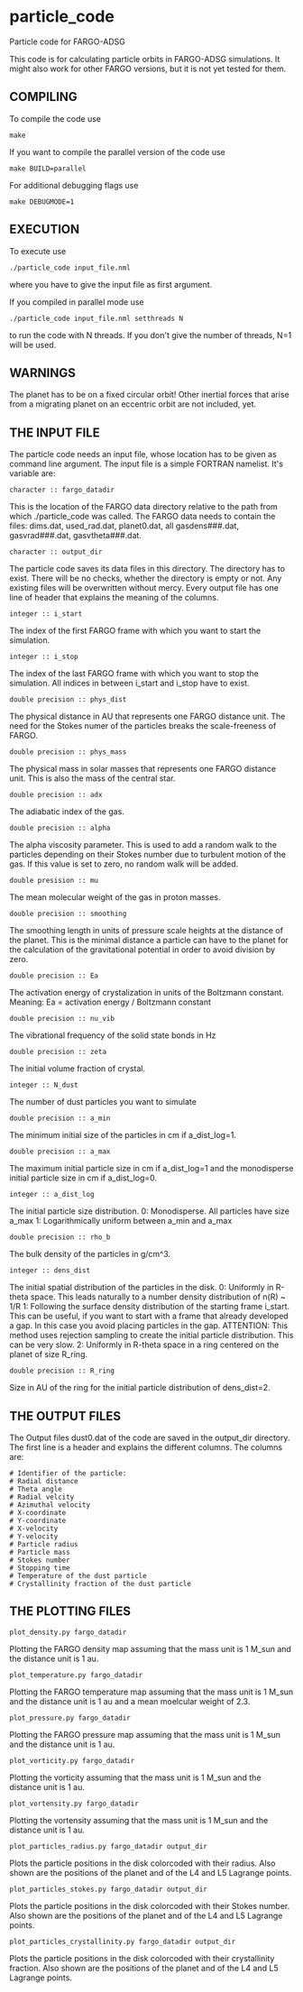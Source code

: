 # particle_code
Particle code for FARGO-ADSG

This code is for calculating particle orbits in FARGO-ADSG simulations. It might also work for other FARGO versions, but it is not yet tested for them.



COMPILING
--------------------

To compile the code use

    make

If you want to compile the parallel version of the code use

    make BUILD=parallel
    
For additional debugging flags use

    make DEBUGMODE=1



EXECUTION
--------------------

To execute use

    ./particle_code input_file.nml
    
where you have to give the input file as first argument.

If you compiled in parallel mode use

    ./particle_code input_file.nml setthreads N
    
to run the code with N threads. If you don't give the number of threads, N=1 will be used.



WARNINGS
--------------------

The planet has to be on a fixed circular orbit! Other inertial forces that arise from a migrating planet on an eccentric orbit are not included, yet.



THE INPUT FILE
--------------------

The particle code needs an input file, whose location has to be given as command line argument. The input file is a simple FORTRAN namelist. It's variable are:

    character :: fargo_datadir

This is the location of the FARGO data directory relative to the path from which ./particle_code was called. The FARGO data needs to contain the files: dims.dat, used_rad.dat, planet0.dat, all gasdens###.dat, gasvrad###.dat, gasvtheta###.dat.


    character :: output_dir

The particle code saves its data files in this directory. The directory has to exist. There will be no checks, whether the directory is empty or not. Any existing files will be overwritten without mercy.
Every output file has one line of header that explains the meaning of the columns.


    integer :: i_start

The index of the first FARGO frame with which you want to start the simulation.


    integer :: i_stop

The index of the last FARGO frame with which you want to stop the simulation. All indices in between i_start and i_stop have to exist.


    double precision :: phys_dist

The physical distance in AU that represents one FARGO distance unit. The need for the Stokes numer of the particles breaks the scale-freeness of FARGO.


    double precision :: phys_mass
    
The physical mass in solar masses that represents one FARGO distance unit. This is also the mass of the central star.


    double precision :: adx
    
The adiabatic index of the gas.


    double precision :: alpha
    
The alpha viscosity parameter. This is used to add a random walk to the particles depending on their Stokes number due to turbulent motion of the gas. If this value is set to zero, no random walk will be added.


    double presision :: mu
    
The mean molecular weight of the gas in proton masses.


    double precision :: smoothing

The smoothing length in units of pressure scale heights at the distance of the planet. This is the minimal distance a particle can have to the planet for the calculation of the gravitational potential in order to avoid division by zero.


    double precision :: Ea
    
The activation energy of crystalization in units of the Boltzmann constant.
Meaning: Ea = activation energy / Boltzmann constant


    double precision :: nu_vib

The vibrational frequency of the solid state bonds in Hz


    double precision :: zeta

The initial volume fraction of crystal.


    integer :: N_dust

The number of dust particles you want to simulate


    double precision :: a_min

The minimum initial size of the particles in cm if a_dist_log=1.


    double precision :: a_max

The maximum initial particle size in cm if a_dist_log=1 and the monodisperse initial particle size in cm if a_dist_log=0.


    integer :: a_dist_log

The initial particle size distribution.
0: Monodisperse. All particles have size a_max
1: Logarithmically uniform between a_min and a_max


    double precision :: rho_b

The bulk density of the particles in g/cm^3.


    integer :: dens_dist

The initial spatial distribution of the particles in the disk.
0: Uniformly in R-theta space. This leads naturally to a number density distribution of n(R) ~ 1/R
1: Following the surface density distribution of the starting frame i_start. This can be useful, if you want to start with a frame that already developed a gap. In this case you avoid placing particles in the gap. ATTENTION: This method uses rejection sampling to create the initial particle distribution. This can be very slow.
2: Uniformly in R-theta space in a ring centered on the planet of size R_ring.


    double precision :: R_ring

Size in AU of the ring for the initial particle distribution of dens_dist=2.



THE OUTPUT FILES
--------------------

The Output files dust0.dat of the code are saved in the output_dir directory. The first line is a header and explains the different columns. The columns are:

    # Identifier of the particle:
    # Radial distance
    # Theta angle
    # Radial velcity
    # Azimuthal velocity
    # X-coordinate
    # Y-coordinate
    # X-velocity
    # Y-velocity
    # Particle radius
    # Particle mass
    # Stokes number
    # Stopping time
    # Temperature of the dust particle
    # Crystallinity fraction of the dust particle



THE PLOTTING FILES
--------------------

    plot_density.py fargo_datadir
    
Plotting the FARGO density map assuming that the mass unit is 1 M_sun and the distance unit is 1 au.


    plot_temperature.py fargo_datadir
    
Plotting the FARGO temperature map assuming that the mass unit is 1 M_sun and the distance unit is 1 au and a mean moelcular weight of 2.3.


    plot_pressure.py fargo_datadir
    
Plotting the FARGO pressure map assuming that the mass unit is 1 M_sun and the distance unit is 1 au.


    plot_vorticity.py fargo_datadir
    
Plotting the vorticity assuming that the mass unit is 1 M_sun and the distance unit is 1 au.


    plot_vortensity.py fargo_datadir
    
Plotting the vortensity assuming that the mass unit is 1 M_sun and the distance unit is 1 au.


    plot_particles_radius.py fargo_datadir output_dir

Plots the particle positions in the disk colorcoded with their radius. Also shown are the positions of the planet and of the L4 and L5 Lagrange points.


    plot_particles_stokes.py fargo_datadir output_dir

Plots the particle positions in the disk colorcoded with their Stokes number. Also shown are the positions of the planet and of the L4 and L5 Lagrange points.


    plot_particles_crystallinity.py fargo_datadir output_dir

Plots the particle positions in the disk colorcoded with their crystallinity fraction. Also shown are the positions of the planet and of the L4 and L5 Lagrange points.
